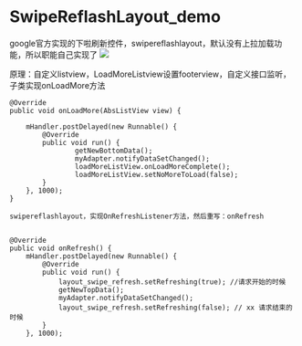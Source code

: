 # SwipeReflashLayout_demo

google官方实现的下啦刷新控件，swipereflashlayout，默认没有上拉加载功能，所以职能自己实现了
![](http://i12.tietuku.com/7a5226c8682dca9d.gif)

原理：自定义listview，LoadMoreListview设置footerview，自定义接口监听，子类实现onLoadMore方法


    @Override
    public void onLoadMore(AbsListView view) {
    
        mHandler.postDelayed(new Runnable() {
            @Override
            public void run() {
                    getNewBottomData();
                    myAdapter.notifyDataSetChanged();
                    loadMoreListView.onLoadMoreComplete();
                    loadMoreListView.setNoMoreToLoad(false);
            }
        }, 1000);
    }
    
    swipereflashlayout，实现OnRefreshListener方法，然后重写：onRefresh
    
    
    @Override
    public void onRefresh() {
        mHandler.postDelayed(new Runnable() {
            @Override
            public void run() {
                layout_swipe_refresh.setRefreshing(true); //请求开始的时候
                getNewTopData();
                myAdapter.notifyDataSetChanged();
                layout_swipe_refresh.setRefreshing(false); // xx 请求结束的时候
            }
        }, 1000);
        
        
